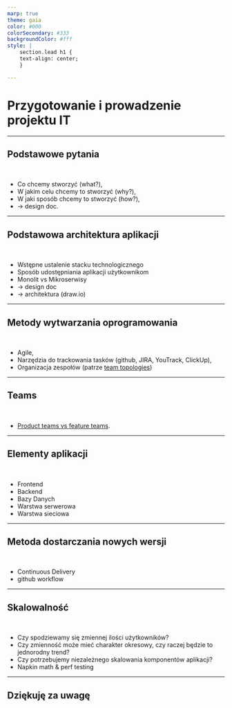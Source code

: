 ```yaml
---
marp: true
theme: gaia
color: #000
colorSecondary: #333
backgroundColor: #fff
style: |
    section.lead h1 {
    text-align: center;
    }

---
```

<!-- _class: lead -->
# Przygotowanie i prowadzenie projektu IT

---
<!-- _class: lead -->
## Podstawowe pytania
<br />

- Co chcemy stworzyć (what?),
- W jakim celu chcemy to stworzyć (why?),
- W jaki sposób chcemy to stworzyć (how?),
- -&gt; design doc.

---
<!-- _class: lead -->
## Podstawowa architektura aplikacji
<br />

- Wstępne ustalenie stacku technologicznego
- Sposób udostępniania aplikacji użytkownikom
- Monolit vs Mikroserwisy
- -&gt; design doc
- -&gt; architektura (draw.io)

---
<!-- _class: lead -->
## Metody wytwarzania oprogramowania
<br>

- Agile,
- Narzędzia do trackowania tasków (github, JIRA, YouTrack, ClickUp),
- Organizacja zespołów (patrze [team topologies](https://teamtopologies.com/key-concepts))

---
<!-- _class: lead -->
## Teams
<br>

- [Product teams vs feature teams](https://www.svpg.com/product-vs-feature-teams/).

---
<!-- _class: lead -->
## Elementy aplikacji
<br />

- Frontend
- Backend
- Bazy Danych
- Warstwa serwerowa
- Warstwa sieciowa

---
<!-- _class: lead -->
## Metoda dostarczania nowych wersji
<br />

- Continuous Delivery
- github workflow

---
<!-- _class: lead -->
## Skalowalność
<br />

- Czy spodziewamy się zmiennej ilości użytkowników?
- Czy zmienność może mieć charakter okresowy, czy raczej będzie to jednorodny trend?
- Czy potrzebujemy niezależnego skalowania komponentów aplikacji?
- Napkin math &amp; perf testing

---
<!-- _class: lead -->
## Dziękuję za uwagę
<br />
